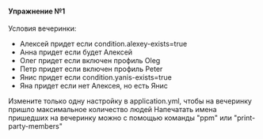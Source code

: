 ﻿#### Упражнение №1
Условия вечеринки: 
- Алексей придет если condition.alexey-exists=true
- Анна придет если будет Алексей
- Олег придет если включен профиль Oleg
- Петр придет если включен профиль Peter
- Янис придет если condition.yanis-exists=true
- Яна придет если нет Алексея, но есть Янис

Измените только одну настройку в application.yml, чтобы на вечеринку пришло максимальное количество людей
Напечатать имена пришедших на вечеринку можно с помощью команды "ppm" или "print-party-members"